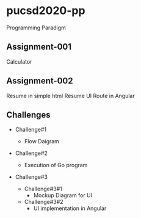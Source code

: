 # pucsd2020-pp
Programming Paradigm

## Assignment-001
Calculator

## Assignment-002
Resume in simple html
Resume UI Route in Angular

## Challenges
  * Challenge#1
    * Flow Daigram

  * Challenge#2
    * Execution of Go program
    
  * Challenge#3
    * Challenge#3#1
      * Mockup Diagram for UI
    * Challenge#3#2
      * UI implementation in Angular
